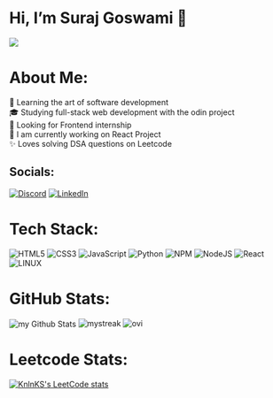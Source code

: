 #  Hi, I’m Suraj Goswami 👋
[![](https://visitcount.itsvg.in/api?id=SurajG20&icon=1&color=6)](https://visitcount.itsvg.in)

#  About Me:
🎯   Learning the art of software development<br>🎓   Studying full-stack web development with the odin project <br>💼 Looking for Frontend internship<br>🌱  I am currently working on React Project <br>✨   Loves solving DSA questions on Leetcode<br>


## Socials:
[![Discord](https://img.shields.io/badge/Discord-%237289DA.svg?logo=discord&logoColor=white)](https://discord.gg/Suraj__#0149) [![LinkedIn](https://img.shields.io/badge/LinkedIn-%230077B5.svg?logo=linkedin&logoColor=white)](https://linkedin.com/in/https://www.linkedin.com/in/suraj-goswami-8b9106246) 

#  Tech Stack:
![HTML5](https://img.shields.io/badge/html5-%23E34F26.svg?style=for-the-badge&logo=html5&logoColor=white) ![CSS3](https://img.shields.io/badge/css3-%231572B6.svg?style=for-the-badge&logo=css3&logoColor=white) ![JavaScript](https://img.shields.io/badge/javascript-%23323330.svg?style=for-the-badge&logo=javascript&logoColor=%23F7DF1E) ![Python](https://img.shields.io/badge/python-3670A0?style=for-the-badge&logo=python&logoColor=ffdd54) ![NPM](https://img.shields.io/badge/NPM-%23000000.svg?style=for-the-badge&logo=npm&logoColor=white) ![NodeJS](https://img.shields.io/badge/node.js-6DA55F?style=for-the-badge&logo=node.js&logoColor=white) ![React](https://img.shields.io/badge/react-%2320232a.svg?style=for-the-badge&logo=react&logoColor=%2361DAFB) ![LINUX](https://img.shields.io/badge/Linux-FCC624?style=for-the-badge&logo=linux&logoColor=black)
#  GitHub Stats:

<img align="center" src="https://github-readme-stats.vercel.app/api?username=SurajG20&include_all_commits=true&count_private=true&show_icons=true&line_height=20&title_color=2B5BBD&icon_color=1124BB&text_color=A1A1A1&bg_color=0,000000,130F40" alt="my Github Stats"/>
<img src="https://github-readme-streak-stats.herokuapp.com/?user=SurajG20&theme=tokyonight" alt="mystreak"/>
<img src="https://github-readme-stats.vercel.app/api/top-langs?username=SurajG20&show_icons=true&locale=en&layout=compact&theme=chartreuse-dark" alt="ovi" />

# Leetcode Stats:
[![KnlnKS's LeetCode stats](https://leetcode-stats-six.vercel.app/?username=Suraj__Goswami19)](https://github.com/KnlnKS/leetcode-stats)



<!-- Proudly created with GPRM ( https://gprm.itsvg.in ) -->
